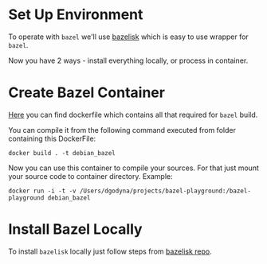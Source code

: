# Set Up Environment

To operate with `bazel` we'll use [bazelisk](https://github.com/bazelbuild/bazelisk) which is easy to use wrapper
for `bazel`.

Now you have 2 ways - install everything locally, or process in container.

# Create Bazel Container

[Here](../../build_image/Dockerfile) you can find dockerfile which contains all that required for `bazel` build.

You can compile it from the following command executed from folder containing this DockerFile:

```shell
docker build . -t debian_bazel
```

Now you can use this container to compile your sources. For that just mount your source code to container directory.
Example:

```shell
docker run -i -t -v /Users/dgodyna/projects/bazel-playground:/bazel-playground debian_bazel
```

# Install Bazel Locally

To install `bazelisk` locally just follow steps
from [bazelisk repo](https://github.com/bazelbuild/bazelisk#installation).